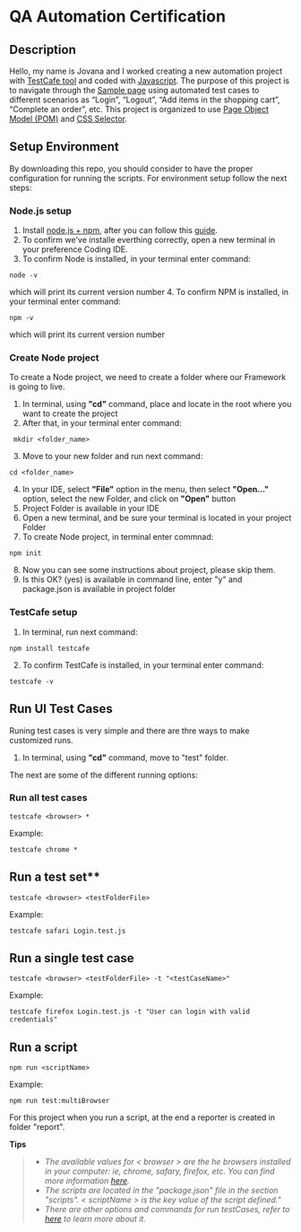 # QA Automation Certification

## Description

Hello, my name is Jovana and I worked creating a new automation project with [TestCafe tool](https://celestialsys.com/blog/testcafe-a-perfect-automation-tool-for-web-based-applications/#:~:text=Test%20Cafe%20is%20a%20Node,in%20JavaScript%20%5Bor%5D%20TypeScript.) and coded with [Javascript](https://developer.mozilla.org/en-US/docs/Learn/JavaScript/First_steps/What_is_JavaScript). The purpose of this project is to navigate through the [Sample page](https://www.saucedemo.com/) using automated test cases to different scenarios as “Login”, “Logout”, “Add items in the shopping cart”, “Complete an order”, etc. This project is organized to use [Page Object Model (POM)](https://medium.com/tech-tajawal/page-object-model-pom-design-pattern-f9588630800b#:~:text=What%20is%20POM%3F,a%20page%20of%20your%20AUT%20
) and [CSS Selector](https://developer.mozilla.org/en-US/docs/Learn/CSS/Building_blocks/Selectors).

## Setup Environment

By downloading this repo, you should consider to have the proper configuration for running the scripts. For environment setup follow the next steps:

### Node.js setup
1. Install [node.js + npm](https://nodejs.org/en/), after you can follow this [guide]( https://wsvincent.com/install-node-js-npm-windows/).
2. To confirm we've installe everthing correctly, open a new terminal in your preference Coding IDE.
3. To confirm Node is installed, in your terminal enter command:
  ````
  node -v
   ````
   which will print its current version number
4. To confirm NPM is installed, in your terminal enter command:
  ````
  npm -v
  ````
   which will print its current version number

### Create Node project

To create a Node project, we need to create a folder where our Framework is going to live.
1. In terminal, using **"cd"** command, place and locate in the root where you want to create the project
2. After that, in your terminal enter command:
 ````
  mkdir <folder_name>
  ````
3. Move to your new folder and run next command:
  ````
  cd <folder_name>
  ````
4. In your IDE, select **"File"** option in the menu, then select **"Open..."** option, select the new Folder, and click on **"Open"** button
5. Project Folder is available in your IDE
6. Open a new terminal, and be sure your terminal is located in your project Folder
7. To create Node project, in terminal enter commnad: 
  ````
  npm init
  ````
 8. Now you can see some instructions about project, please skip them.
 9. Is this OK? (yes) is available in command line, enter "y" and package.json is available in project folder

### TestCafe setup

1. In terminal, run next command:
  ````
  npm install testcafe
  ````
2. To confirm TestCafe is installed, in your terminal enter command:
  ````
  testcafe -v
  ````
  
## Run UI Test Cases

Runing test cases is very simple and there are thre ways to make customized runs.

1. In terminal, using **"cd"** command, move to "test" folder.

The next are some of the different running options:
  
 ### Run all test cases
 ```
testcafe <browser> *
```
Example:
 ```
testcafe chrome *
```

## Run a test set**
```
testcafe <browser> <testFolderFile>
```
Example:
```
testcafe safari Login.test.js
```

## Run a single test case
```
testcafe <browser> <testFolderFile> -t "<testCaseName>"
```
Example:
```
testcafe firefox Login.test.js -t "User can login with valid credentials"
```

## Run a script
```
npm run <scriptName>
```
Example:
```
npm run test:multiBrowser
```
For this project when you run a script, at the end a reporter is created in folder "report".


**Tips**
>- *The available values for < browser > are the he browsers installed in your computer: ie, chrome, safary, firefox, etc. You can find more information [here](https://testcafe.io/documentation/402828/guides/concepts/browsers).*
>- *The scripts are located in the "package.json" file in the section "scripts". < scriptName > is the key value of the script defined."*
>- *There are other options and commands for run testCases, refer to [here](https://devexpress.github.io/testcafe/documentation/using-testcafe/command-line-interface.html) to learn more about it.*


